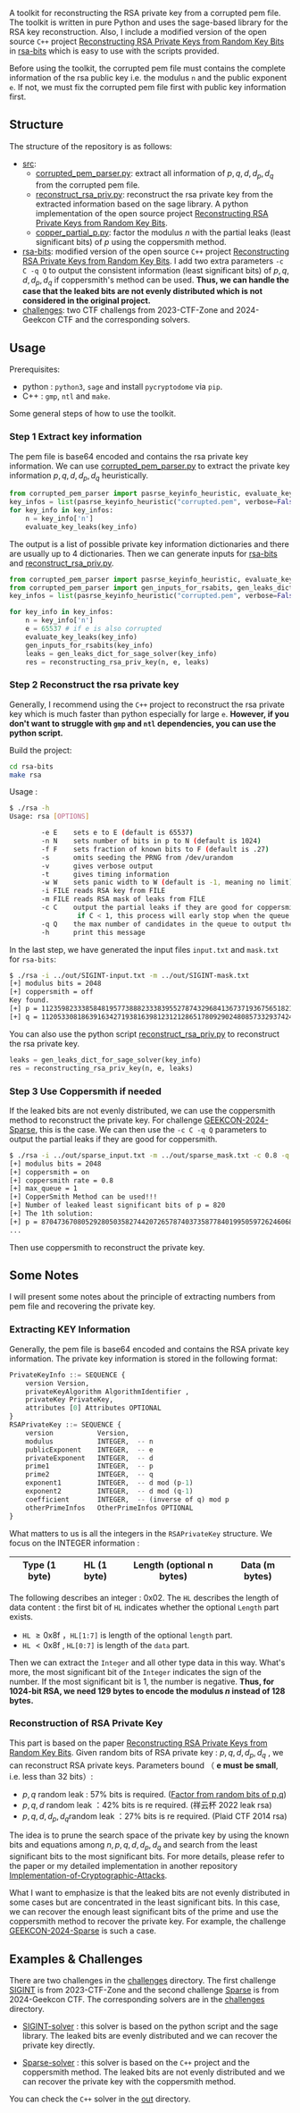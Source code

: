 
A toolkit for reconstructing the RSA private key from a corrupted pem file. The toolkit is written in pure Python and uses the sage-based library for the RSA key reconstruction. Also, I include a modified version of the open source `C++` project [Reconstructing RSA Private Keys from Random Key Bits](https://hovav.net/ucsd/papers/hs09.html) in [rsa-bits](./rsa-bits/) which is easy to use with the scripts provided.

Before using the toolkit, the corrupted pem file must contains the complete information of the rsa public key i.e. the modulus `n` and the public exponent `e`. If not, we must fix the corrupted pem file first with public key information first. 




## Structure

The structure of the repository is as follows:

- [src](./src/): 
  - [corrupted_pem_parser.py](./src/corrupted_pem_parser.py): extract all information of $p,q,d,d_p,d_q$ from the corrupted pem file. 
  - [reconstruct_rsa_priv.py](./src/reconstruct_rsa_priv.py): reconstruct the rsa private key from the extracted information based on the sage library. A python implementation of the open source project [Reconstructing RSA Private Keys from Random Key Bits](https://hovav.net/ucsd/papers/hs09.html).
  - [copper_partial_p.py](./src/copper_partial_p.py): factor the modulus $n$ with the partial leaks (least significant bits) of $p$ using the coppersmith method.
- [rsa-bits](./rsa-bits/): modified version of the open source `C++` project [Reconstructing RSA Private Keys from Random Key Bits](https://hovav.net/ucsd/papers/hs09.html). I add two extra parameters `-c C -q Q` to output the consistent information (least significant bits) of $p,q,d,d_p,d_q$ if coppersmith's method can be used. **Thus, we can handle the case that the leaked bits are not evenly distributed which is not considered in the original project.**
- [challenges](./challenges/): two CTF challengs from 2023-CTF-Zone and 2024-Geekcon CTF and the corresponding solvers.



## Usage

Prerequisites: 
- python : `python3`, `sage` and install `pycryptodome` via `pip`.
- C++ : `gmp`, `ntl` and `make`.

Some general steps of how to use the toolkit.

### Step 1 Extract key information

The pem file is base64 encoded and contains the rsa private key information. We can use [corrupted_pem_parser.py](./src/corrupted_pem_parser.py) to extract the private key information $p,q,d,d_p,d_q$ heuristically.

```python
from corrupted_pem_parser import pasrse_keyinfo_heuristic, evaluate_key_leaks
key_infos = list(pasrse_keyinfo_heuristic("corrupted.pem", verbose=False))
for key_info in key_infos:
    n = key_info['n']
    evaluate_key_leaks(key_info)
```

The output is a list of possible private key information dictionaries and there are usually up to 4 dictionaries. Then we can generate inputs for [rsa-bits](./rsa-bits/) and [reconstruct_rsa_priv.py](./src/reconstruct_rsa_priv.py).

```python 
from corrupted_pem_parser import pasrse_keyinfo_heuristic, evaluate_key_leaks
from corrupted_pem_parser import gen_inputs_for_rsabits, gen_leaks_dict_for_sage_solver
key_infos = list(pasrse_keyinfo_heuristic("corrupted.pem", verbose=False))

for key_info in key_infos:
    n = key_info['n']
    e = 65537 # if e is also corrupted
    evaluate_key_leaks(key_info)
    gen_inputs_for_rsabits(key_info)
    leaks = gen_leaks_dict_for_sage_solver(key_info)    
    res = reconstructing_rsa_priv_key(n, e, leaks)
```



### Step 2 Reconstruct the rsa private key

Generally, I recommend using the `C++` project to reconstruct the rsa private key which is much faster than python especially for large `e`. **However, if you don't want to struggle with `gmp` and `ntl` dependencies, you can use the python script.**


Build the project:

```bash
cd rsa-bits
make rsa
```

Usage :

```bash
$ ./rsa -h
Usage: rsa [OPTIONS]

        -e E    sets e to E (default is 65537)
        -n N    sets number of bits in p to N (default is 1024)
        -f F    sets fraction of known bits to F (default is .27)
        -s      omits seeding the PRNG from /dev/urandom
        -v      gives verbose output
        -t      gives timing information
        -w W    sets panic width to W (default is -1, meaning no limit)
        -i FILE reads RSA key from FILE
        -m FILE reads RSA mask of leaks from FILE
        -c C    output the partial leaks if they are good for coppersmith, C > 0.5 and default is 1.0 i.e. no coppersmith
                 if C < 1, this process will early stop when the queue size and depth meet the requirement
        -q Q    the max number of candidates in the queue to output the partial leaks, default is 1
        -h      print this message
```

In the last step, we have generated the input files `input.txt` and `mask.txt` for `rsa-bits`:

```bash
$ ./rsa -i ../out/SIGINT-input.txt -m ../out/SIGINT-mask.txt
[+] modulus bits = 2048
[+] coppersmith = off
Key found.
[+] p = 11235982333858481957738882333839552787432968413673719367565182100760999937144642883191094443194544439840950002100069215403234921117088831978729766079053709
[+] q = 11205330818639163427193816398123121286517809290248085733293742402809227671039022556356406775564617099821555918144399477278649926821357427744215089861521347
```

You can also use the python script [reconstruct_rsa_priv.py](./src/reconstruct_rsa_priv.py) to reconstruct the rsa private key.

```python
leaks = gen_leaks_dict_for_sage_solver(key_info)    
res = reconstructing_rsa_priv_key(n, e, leaks)
```



### Step 3 Use Coppersmith if needed

If the leaked bits are not evenly distributed, we can use the coppersmith method to reconstruct the private key. For challenge [GEEKCON-2024-Sparse](./challenges/sparse.pem), this is the case. We can then use the `-c C -q Q` parameters to output the partial leaks if they are good for coppersmith.

```bash
$ ./rsa -i ../out/sparse_input.txt -m ../out/sparse_mask.txt -c 0.8 -q 1
[+] modulus bits = 2048
[+] coppersmith = on
[+] coppersmith rate = 0.8
[+] max_queue = 1
[+] CopperSmith Method can be used!!!
[+] Number of leaked least significant bits of p = 820
[+] The 1th solution:
[+] p = 870473670805292805035827442072657874037358778401995059726246068112225672572145083696242182952028899038615354940217934488188125908120516854351411281694888625093471888014503393988647335742390662434462489597728212848995781889289518315409299978433927
...
```

Then use coppersmith to reconstruct the private key.



## Some Notes

I will present some notes about the principle of extracting numbers from pem file and recovering the private key.



### Extracting KEY Information

Generally, the pem file is base64 encoded and contains the RSA private key information. The private key information is stored in the following format:

```python
PrivateKeyInfo ::= SEQUENCE {
	version Version,
	privateKeyAlgorithm AlgorithmIdentifier ,
	privateKey PrivateKey,
	attributes [0] Attributes OPTIONAL
}
RSAPrivateKey ::= SEQUENCE {
	version           Version,
	modulus           INTEGER,  -- n
	publicExponent    INTEGER,  -- e
	privateExponent   INTEGER,  -- d
	prime1            INTEGER,  -- p
	prime2            INTEGER,  -- q
	exponent1         INTEGER,  -- d mod (p-1)
	exponent2         INTEGER,  -- d mod (q-1)
	coefficient       INTEGER,  -- (inverse of q) mod p
	otherPrimeInfos   OtherPrimeInfos OPTIONAL
}
```

What matters to us is all the integers in the `RSAPrivateKey` structure. We focus on the INTEGER information :

| Type (1 byte) | HL (1 byte) | Length (optional n bytes) | Data (m bytes) |
| ------------- | ----------- | ------------------------- | -------------- |

The following  describes an integer : 0x02. The `HL` describes the length of data content : the first bit of `HL` indicates whether the optional `Length` part exists.

- `HL` $\ge \text{0x8f}$ ，`HL[1:7]` is length of the optional `length`  part.
- `HL` $< \text{0x8f}$ ,  `HL[0:7]` is length of the `data`  part.

Then we can extract the `Integer` and all other type data in this way. What's more, the most significant bit of the `Integer` indicates the sign of the number. If the most significant bit is 1, the number is negative. **Thus, for 1024-bit RSA, we need 129 bytes to encode the modulus $n$ instead of 128 bytes.**



### Reconstruction of RSA Private Key

This part is based on the paper [Reconstructing RSA Private Keys from Random Key Bits](https://hovav.net/ucsd/papers/hs09.html). Given random bits of RSA private key : $p,q,d,d_p,d_q$ , we can reconstruct RSA private keys. Parameters bound （ **e must be small**, i.e. less than 32 bits）:

- $p,q$ random leak : 57% bits is required. ([Factor from random bits of p,q](https://github.com/y011d4/factor-from-random-known-bits))
- $p,q,d$ random leak ：42% bits is re required. (祥云杯 2022 leak rsa)
- $p,q,d,d_p,d_q$​ random leak ：27% bits is re required. (Plaid CTF 2014 rsa)



The idea is to prune the search space of the private key by using the known bits and equations among $n, p, q, d, d_p, d_q$ and search from the least significant bits to the most significant bits. For more details, please refer to the paper or my detailed implementation in another repository [Implementation-of-Cryptographic-Attacks](https://github.com/tl2cents/Implementation-of-Cryptographic-Attacks/tree/main/ReconstructingRSA).

What I want to emphasize is that the leaked bits are not evenly distributed in some cases but are concentrated in the least significant bits. In this case, we can recover the enough least significant bits of the prime and use the coppersmith method to recover the private key. For example, the challenge [GEEKCON-2024-Sparse](./challenges/sparse.pem) is such a case.



## Examples & Challenges

There are two challenges in the [challenges](./challenges/) directory. The first challenge [SIGINT](./challenges/sigint.pem) is from 2023-CTF-Zone and the second challenge [Sparse](./challenges/sparse.pem) is from 2024-Geekcon CTF. The corresponding solvers are in the [challenges](./challenges/) directory.


- [SIGINT-solver](./challenges/solve_sigint.py) : this solver is based on the python script and the sage library. The leaked bits are evenly distributed and we can recover the private key directly.

- [Sparse-solver](./challenges/solve_sparse.py) : this solver is based on the `C++` project and the coppersmith method. The leaked bits are not evenly distributed and we can recover the private key with the coppersmith method.


You can check the `C++` solver in the [out](./out/) directory.